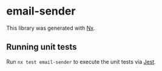 # email-sender

This library was generated with [Nx](https://nx.dev).

## Running unit tests

Run `nx test email-sender` to execute the unit tests via [Jest](https://jestjs.io).
